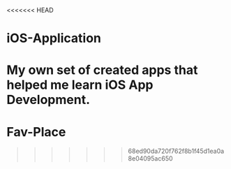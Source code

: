 <<<<<<< HEAD
# iOS-Application
My own set of created apps that helped me learn iOS App Development.
=======
# Fav-Place
>>>>>>> 68ed90da720f762f8b1f45d1ea0a8e04095ac650
